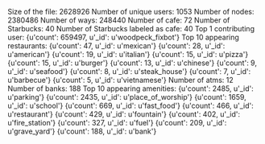 Size of the file:  2628926
Number of unique users:  1053
Number of nodes:  2380486
Number of ways:  248440
Number of cafe:  72
Number of Starbucks:  40
Number of Starbucks labeled as cafe:  40
Top 1 contributing user: 
{u'count': 659497, u'_id': u'woodpeck_fixbot'}
Top 10 appearing restaurants: 
{u'count': 47, u'_id': u'mexican'}
{u'count': 28, u'_id': u'american'}
{u'count': 19, u'_id': u'italian'}
{u'count': 15, u'_id': u'pizza'}
{u'count': 15, u'_id': u'burger'}
{u'count': 13, u'_id': u'chinese'}
{u'count': 9, u'_id': u'seafood'}
{u'count': 8, u'_id': u'steak_house'}
{u'count': 7, u'_id': u'barbecue'}
{u'count': 5, u'_id': u'vietnamese'}
Number of atms:  12
Number of banks:  188
Top 10 appearing amenities: 
{u'count': 2485, u'_id': u'parking'}
{u'count': 2435, u'_id': u'place_of_worship'}
{u'count': 1659, u'_id': u'school'}
{u'count': 669, u'_id': u'fast_food'}
{u'count': 466, u'_id': u'restaurant'}
{u'count': 429, u'_id': u'fountain'}
{u'count': 402, u'_id': u'fire_station'}
{u'count': 327, u'_id': u'fuel'}
{u'count': 209, u'_id': u'grave_yard'}
{u'count': 188, u'_id': u'bank'}
